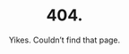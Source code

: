 ---
title: '404.'
subtitle: 'Yikes. Couldn’t find that page.'
permalink: '/404.html'
layout: 'layouts/404.html'
---